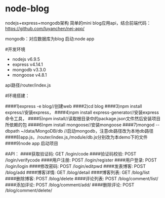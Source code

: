 # node-blog
nodejs+express+mongodb架构
简单的mini blog应用api，结合前端代码：https://github.com/luyanchen/nej-app/

mongodb：对应数据库为blog
启动:node app

#开发环境
<ul>
<li>nodejs v6.9.5</li>
<li>express v4.14.1</li>
<li>mongodb v3.3.0</li>
<li>mongoose v4.8.1</li>
</ul>
api路径/router/index.js

#环境搭建：

####1)express -e blog//创建web
####2)cd blog
####3)npm install express//安装express，
####4)npm install express-generator//安装express命令工具，
####5)npm install//读取根目录中的package.json文件然后安装项目所依赖的包
####6)npm install mongoose//安装mongoose
####7)mongod --dbpath ~/data/MongoDB/db //启动mongodb，注意db路径改为本地db路径
####8)app.js，/router/index.js,/module/db.js分别改为本demo下的文件
####9)node app 启动项目

#API：
####获取验证码: GET /login/code
####验证码校验: POST /login/verifycode
####用户注册: POST /login/register
####用户登录: POST /login/login
####修改密码: POST /login/editpwd
####发表博客: POST /blog/add
####博客详情: GET /blog/detail
####博客列表: GET /blog/list
####删除博客: POST /blog/delete
####评论列表: POST /blog/comment/list/
####添加评论: POST /blog/comment/add/
####删除评论: POST /blog/comment/delete/
